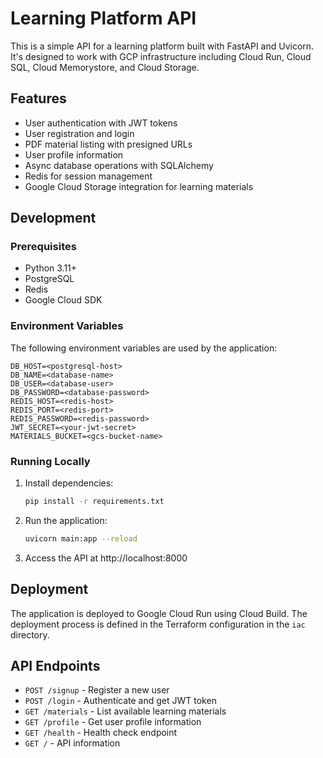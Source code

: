 # Learning Platform API

This is a simple API for a learning platform built with FastAPI and Uvicorn. It's designed to work with GCP infrastructure including Cloud Run, Cloud SQL, Cloud Memorystore, and Cloud Storage.

## Features

- User authentication with JWT tokens
- User registration and login
- PDF material listing with presigned URLs
- User profile information
- Async database operations with SQLAlchemy
- Redis for session management
- Google Cloud Storage integration for learning materials

## Development

### Prerequisites

- Python 3.11+
- PostgreSQL
- Redis
- Google Cloud SDK

### Environment Variables

The following environment variables are used by the application:

```
DB_HOST=<postgresql-host>
DB_NAME=<database-name>
DB_USER=<database-user>
DB_PASSWORD=<database-password>
REDIS_HOST=<redis-host>
REDIS_PORT=<redis-port>
REDIS_PASSWORD=<redis-password>
JWT_SECRET=<your-jwt-secret>
MATERIALS_BUCKET=<gcs-bucket-name>
```

### Running Locally

1. Install dependencies:
   ```bash
   pip install -r requirements.txt
   ```

2. Run the application:
   ```bash
   uvicorn main:app --reload
   ```

3. Access the API at http://localhost:8000

## Deployment

The application is deployed to Google Cloud Run using Cloud Build. The deployment process is defined in the Terraform configuration in the `iac` directory.

## API Endpoints

- `POST /signup` - Register a new user
- `POST /login` - Authenticate and get JWT token
- `GET /materials` - List available learning materials
- `GET /profile` - Get user profile information
- `GET /health` - Health check endpoint
- `GET /` - API information
